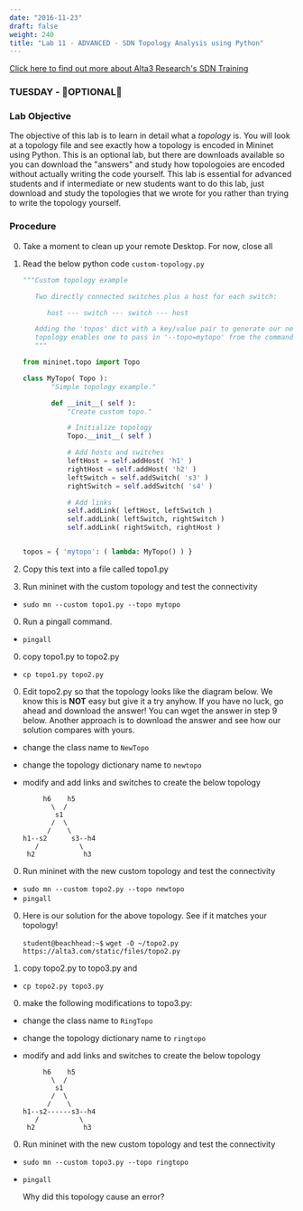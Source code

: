 ```yaml
---
date: "2016-11-23"
draft: false
weight: 240
title: "Lab 11 - ADVANCED - SDN Topology Analysis using Python"
---
```

[Click here to find out more about Alta3 Research's SDN Training](https://alta3.com/courses/sdn)

### TUESDAY - &#x1F680;OPTIONAL&#x1F680;

### Lab Objective
The objective of this lab is to learn in detail what a *topology* is. You will look at a topology file and see exactly how a topology is encoded in Mininet using Python. This is an optional lab, but there are downloads available so you can download the "answers" and study how topologoies are encoded without actually writing the code yourself. This lab is essential for advanced students and if intermediate or new students want to do this lab, just download and study the topologies that we wrote for you rather than trying to write the topology yourself.

### Procedure

0. Take a moment to clean up your remote Desktop. For now, close all 

0. Read the below python code `custom-topology.py`

    ``` python
    """Custom topology example

       Two directly connected switches plus a host for each switch:

          host --- switch --- switch --- host

       Adding the 'topos' dict with a key/value pair to generate our newly defined
       topology enables one to pass in '--topo=mytopo' from the command line.
       """

    from mininet.topo import Topo

    class MyTopo( Topo ):
           "Simple topology example."

           def __init__( self ):
               "Create custom topo."

               # Initialize topology
               Topo.__init__( self )

               # Add hosts and switches
               leftHost = self.addHost( 'h1' )
               rightHost = self.addHost( 'h2' )
               leftSwitch = self.addSwitch( 's3' )
               rightSwitch = self.addSwitch( 's4' )

               # Add links
               self.addLink( leftHost, leftSwitch )
               self.addLink( leftSwitch, rightSwitch )
               self.addLink( rightSwitch, rightHost )


    topos = { 'mytopo': ( lambda: MyTopo() ) }

    ```

0. Copy this text into a file called topo1.py

0. Run mininet with the custom topology and test the connectivity

  * `sudo mn --custom topo1.py --topo mytopo`
  
0. Run a pingall command.

  * `pingall`

0. copy topo1.py to topo2.py
 
  * `cp topo1.py topo2.py`

0. Edit topo2.py so that the topology looks like the diagram below. We know this is **NOT** easy but give it a try anyhow. If you have no luck, go ahead and download the answer!  You can wget the answer in step 9 below. Another approach is to download the answer and see how our solution compares with yours.

  * change the class name to `NewTopo`
  * change the topology dictionary name to `newtopo`
  * modify and add links and switches to create the below topology

    ```
         h6    h5
           \  /
            s1
           /  \
          /    \
    h1--s2      s3--h4
       /          \
     h2            h3
    ```


0. Run mininet with the new custom topology and test the connectivity

  * `sudo mn --custom topo2.py --topo newtopo`
  * `pingall`

0. Here is our solution for the above topology. See if it matches your topology!

     `student@beachhead:~$` `wget -O ~/topo2.py https://alta3.com/static/files/topo2.py`

0. copy topo2.py to topo3.py and 

  * `cp topo2.py topo3.py`

0. make the following modifications to topo3.py:
  * change the class name to `RingTopo`
  * change the topology dictionary name to `ringtopo`
  * modify and add links and switches to create the below topology

    ```
         h6    h5
           \  /
            s1
           /  \
          /    \
    h1--s2------s3--h4
       /          \
     h2            h3

    ```

0. Run mininet with the new custom topology and test the connectivity

  * `sudo mn --custom topo3.py --topo ringtopo`
  * `pingall`

    >
    Why did this topology cause an error?
